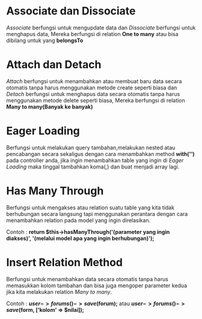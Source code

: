 # Associate dan Dissociate
*Associate* berfungsi untuk mengupdate data dan *Dissociate* berfungsi untuk menghapus data, Mereka berfungsi di relation **One to many** atau bisa dibilang untuk yang **belongsTo**

# Attach dan Detach
*Attach* berfungsi untuk menambahkan atau membuat baru data secara otomatis tanpa harus menggunakan metode create seperti biasa dan *Detach* berfungsi untuk menghapus data secara otomatis tanpa harus menggunakan metode delete seperti biasa, Mereka berfungsi di relation **Many to many(Banyak ke banyak)**

# Eager Loading
Berfungsi untuk melakukan query tambahan,melakukan nested atau pencabangan secara sekaligus dengan cara menambahkan method **with('')** pada controller anda, jika ingin menambahkan table yang ingin di *Eager Loading* maka tinggal tambahkan koma(,) dan buat menjadi array lagi.

# Has Many Through
Berfungsi untuk mengakses atau relation suatu table yang kita tidak berhubungan secara langsung tapi menggunakan perantara dengan cara menambahkan relation pada model yang ingin direlasikan.<br>

Contoh : **return $this->hasManyThrough('(parameter yang ingin diakses)', '(melalui model apa yang ingin berhubungan)');**

# Insert Relation Method
Berfungsi untuk menambahkan data secara otomatis tanpa harus memasukkan kolom tambahan dan bisa juga mengoper parameter kedua jika kita melakukan relation *Many to many*.<br>

Contoh : **$user->forums()->save($forum);** atau **$user->forums()->save($form, ['kolom' => $nilai]);**

# 